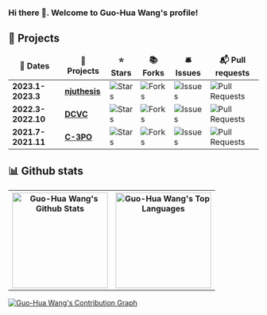 ### Hi there 👋. Welcome to Guo-Hua Wang's profile!

## 💼 Projects

<table>
  <thead align="center">
    <tr border: none;>
      <td><b>📅 Dates </b></td>
      <td><b>🎁 Projects</b></td>
      <td><b>⭐ Stars</b></td>
      <td><b>📚 Forks</b></td>
      <td><b>🛎 Issues</b></td>
      <td><b>📬 Pull requests</b></td>
    </tr>
  </thead>
  <tbody>
    <tr>
      <td><b>2023.1-2023.3</b></td>
      <td><a href="https://github.com/DoctorKey/njuthesis"><b>njuthesis</b></a></td>
      <td><img alt="Stars" src="https://img.shields.io/github/stars/DoctorKey/njuthesis?style=flat-square&labelColor=343b41"/></td>
      <td><img alt="Forks" src="https://img.shields.io/github/forks/DoctorKey/njuthesis?style=flat-square&labelColor=343b41"/></td>
      <td><img alt="Issues" src="https://img.shields.io/github/issues/DoctorKey/njuthesis?style=flat-square&labelColor=343b41"/></td>
      <td><img alt="Pull Requests" src="https://img.shields.io/github/issues-pr/DoctorKey/njuthesis?style=flat-square&labelColor=343b41"/></td>
    </tr>
    <tr>
      <td><b>2022.3-2022.10</b></td>
      <td><a href="https://github.com/microsoft/DCVC"><b>DCVC</b></a></td>
      <td><img alt="Stars" src="https://img.shields.io/github/stars/microsoft/DCVC?style=flat-square&labelColor=343b41"/></td>
      <td><img alt="Forks" src="https://img.shields.io/github/forks/microsoft/DCVC?style=flat-square&labelColor=343b41"/></td>
      <td><img alt="Issues" src="https://img.shields.io/github/issues/microsoft/DCVC?style=flat-square&labelColor=343b41"/></td>
      <td><img alt="Pull Requests" src="https://img.shields.io/github/issues-pr/microsoft/DCVC?style=flat-square&labelColor=343b41"/></td>
    </tr>
    <tr>
      <td><b>2021.7-2021.11</b></td>
      <td><a href="https://github.com/DoctorKey/C-3PO"><b>C-3PO</b></a></td>
      <td><img alt="Stars" src="https://img.shields.io/github/stars/DoctorKey/C-3PO?style=flat-square&labelColor=343b41"/></td>
      <td><img alt="Forks" src="https://img.shields.io/github/forks/DoctorKey/C-3PO?style=flat-square&labelColor=343b41"/></td>
      <td><img alt="Issues" src="https://img.shields.io/github/issues/DoctorKey/C-3PO?style=flat-square&labelColor=343b41"/></td>
      <td><img alt="Pull Requests" src="https://img.shields.io/github/issues-pr/DoctorKey/C-3PO?style=flat-square&labelColor=343b41"/></td>
    </tr>
  </tbody>
</table>


## 📊 Github stats

<table>
  <tr>
    <th><a href="https://github.com/anuraghazra/github-readme-stats"><img alt="Guo-Hua Wang's Github Stats" src="https://github-readme-stats.vercel.app/api?username=DoctorKey&theme=dracula" height="192px"/></a></th>
    <th><a href="https://github.com/anuraghazra/github-readme-stats"><img alt="Guo-Hua Wang's Top Languages" src="https://github-readme-stats.vercel.app/api/top-langs/?username=DoctorKey&layout=compact&theme=dracula" height="192px"/></a></th>
  </tr>
</table>

[![Guo-Hua Wang's Contribution Graph](https://github-readme-activity-graph.cyclic.app/graph?username=DoctorKey&theme=dracula)](https://github.com/ashutosh00710/github-readme-activity-graph)

<!--
**DoctorKey/DoctorKey** is a ✨ _special_ ✨ repository because its `README.md` (this file) appears on your GitHub profile.

Here are some ideas to get you started:

- 🔭 I’m currently working on ...
- 🌱 I’m currently learning ...
- 👯 I’m looking to collaborate on ...
- 🤔 I’m looking for help with ...
- 💬 Ask me about ...
- 📫 How to reach me: ...
- 😄 Pronouns: ...
- ⚡ Fun fact: ...
-->
